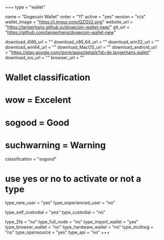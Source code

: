 +++
type = "wallet"

name = "Dogecoin Wallet"
order = "11"
active = "yes"
version = "n/a"
wallet_Image = "https://i.imgur.com/QZlZji2.png"
website_url = "https://langerhans.github.io/dogecoin-wallet-new/"
git_url = "https://github.com/langerhans/dogecoin-wallet-new"

download_i686_url = ""
download_x86_64_url = ""
download_win32_url = ""
download_win64_url = ""
download_MacOS_url = ""
download_android_url = "https://play.google.com/store/apps/details?id=de.langerhans.wallet"
download_ios_url = ""
browser_url = ""

# Wallet classification
# wow = Excelent
# sogood = Good
# suchwarning = Warning
classification = "sogood"

# use yes or no to activate or not a type
type_new_user = "yes"
type_experienced_user = "no"

type_self_custodial = "yes"
type_custodial = "no"

type_2fa = "no"
type_full_node = "no"
type_import_wallet = "yes"
type_browser_wallet = "no"
type_hardware_wallet = "no"
type_multisig = "no"
type_opensource = "yes"
type_api = "no"
+++